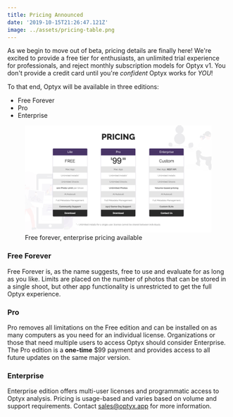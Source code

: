 ```yaml
---
title: Pricing Announced
date: '2019-10-15T21:26:47.121Z'
image: ../assets/pricing-table.png
---
```


As we begin to move out of beta, pricing details are finally here! We're excited to provide a free tier for enthusiasts, an unlimited trial experience for professionals, and reject monthly subscription models for Optyx v1. You don't provide a credit card until you're _confident_ Optyx works for _YOU_!

To that end, Optyx will be available in three editions:

- Free Forever
- Pro
- Enterprise

<figure>
<img src="../assets/pricing-table.png"/>
<figcaption>Free forever, enterprise pricing available</figcaption>
</figure>

### Free Forever

Free Forever is, as the name suggests, free to use and evaluate for as long as you like. Limits are placed on the number of photos that can be stored in a single shoot, but other app functionality is unrestricted to get the full Optyx experience.

### Pro

Pro removes all limitations on the Free edition and can be installed on as many computers as you need for an individual license. Organizations or those that need multiple users to access Optyx should consider Enterprise. The Pro edition is a **one-time** \$99 payment and provides access to all future updates on the same major version.

### Enterprise

Enterprise edition offers multi-user licenses and programmatic access to Optyx analysis. Pricing is usage-based and varies based on volume and support requirements. Contact [sales@optyx.app](mailto:sales@optyx.app) for more information.
